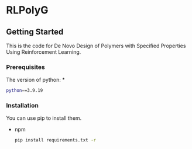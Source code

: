 # RLPolyG
<!-- GETTING STARTED -->
## Getting Started

This is the code for De Novo Design of Polymers with Specified Properties Using Reinforcement Learning.


### Prerequisites

The version of python:
* 
  ```sh
  python==3.9.19
  ```

### Installation

You can use pip to install them.
* npm
  ```sh
  pip install requirements.txt -r
  ```

